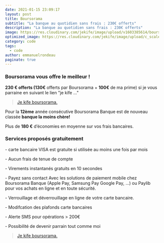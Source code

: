 ```yaml
---
date: 2021-01-15 23:09:17
layout: post
title: Boursorama
subtitle: "La banque au quotidien sans frais : 230€ offerts"
description: "La banque au quotidien sans frais : 230€ offerts"
image: https://res.cloudinary.com/jekife/image/upload/v1603385614/boursorama_bvurwe.jpg
optimized_image: https://res.cloudinary.com/jekife/image/upload/c_scale,w_380/v1603385614/boursorama_bvurwe.jpg
category: code
tags:
  - code
author: emmanuelrondeau
paginate: true
---
```

### Boursorama vous offre le meilleur !

**230 € offerts (130€**  offerts par Boursorama + **100€** de ma prime) si je vous parraine en suivant le lien "je kife ..."  

> [Je kife boursorama.](https://bour.so/5QiIQz5DLm)



Pour la **12ème** année consécutive Boursorama Banque est de nouveau classée **banque la moins chère!**

Plus de **180 €** d’économies en moyenne sur vos frais bancaires.



### Services proposés gratuitement

\- carte bancaire VISA est gratuite si utilisée au moins une fois par mois

\- Aucun frais de tenue de compte

\- Virements instantanés gratuits en 10 secondes

\- Payez sans contact Avec les solutions de paiement mobile chez Boursorama Banque (Apple Pay, Samsung Pay
Google Pay, ...) ou  Paylib pour vos achats en ligne et en toute sécurité.

\- Verrouillage et déverrouillage en ligne de votre carte bancaire.

\- Modifcation des plafonds carte bancaires

\- Alerte SMS pour opérations > 200€

\- Possibilité de devenir parrain tout comme moi

> [Je kife boursorama.](https://bour.so/ETaktIwgT2)